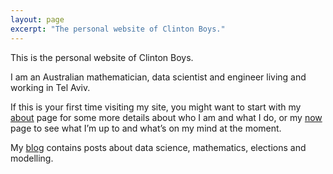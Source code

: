 ```yaml
---
layout: page
excerpt: "The personal website of Clinton Boys."
---
```


This is the personal website of Clinton Boys. 

I am an Australian mathematician, data scientist and engineer living and working in Tel Aviv. 

If this is your first time visiting my site, you might want to start with my [about](http://www.clintonboys.com/about) page for some more details about who I am and what I do, or my [now](http://www.clintonboys.com/now) page to see what I’m up to and what’s on my mind at the moment.

My [blog](http://www.clintonboys.com/posts/) contains posts about data science, mathematics, elections and modelling. 
